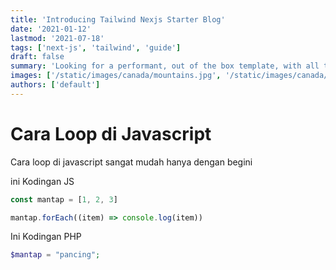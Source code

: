 ```yaml
---
title: 'Introducing Tailwind Nexjs Starter Blog'
date: '2021-01-12'
lastmod: '2021-07-18'
tags: ['next-js', 'tailwind', 'guide']
draft: false
summary: 'Looking for a performant, out of the box template, with all the best in web technology to support your blogging needs? Checkout the Tailwind Nextjs Starter Blog template.'
images: ['/static/images/canada/mountains.jpg', '/static/images/canada/toronto.jpg']
authors: ['default']
---
```


# Cara Loop di Javascript

Cara loop di javascript sangat mudah hanya dengan begini

ini Kodingan JS

```js
const mantap = [1, 2, 3]

mantap.forEach((item) => console.log(item))
```

Ini Kodingan PHP

```php
$mantap = "pancing";

```
